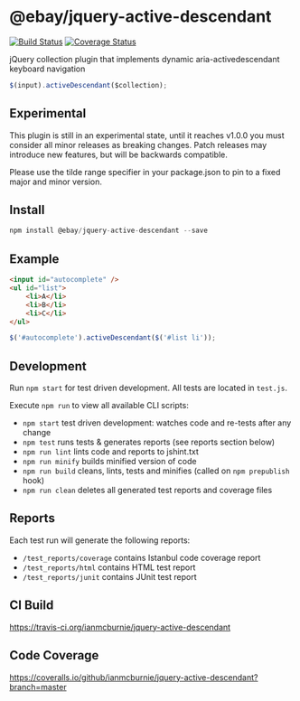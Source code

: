 # @ebay/jquery-active-descendant

<p>
    <a href="https://travis-ci.org/ianmcburnie/jquery-active-descendant"><img src="https://api.travis-ci.org/ianmcburnie/jquery-active-descendant.svg?branch=master" alt="Build Status" /></a>
    <a href='https://coveralls.io/github/ianmcburnie/jquery-active-descendant?branch=master'><img src='https://coveralls.io/repos/ianmcburnie/jquery-active-descendant/badge.svg?branch=master&service=github' alt='Coverage Status' /></a>
</p>

jQuery collection plugin that implements dynamic aria-activedescendant keyboard navigation

```js
$(input).activeDescendant($collection);
```

## Experimental

This plugin is still in an experimental state, until it reaches v1.0.0 you must consider all minor releases as breaking changes. Patch releases may introduce new features, but will be backwards compatible.

Please use the tilde range specifier in your package.json to pin to a fixed major and minor version.

## Install

```js
npm install @ebay/jquery-active-descendant --save
```

## Example

```html
<input id="autocomplete" />
<ul id="list">
    <li>A</li>
    <li>B</li>
    <li>C</li>
</ul>
```

```js
$('#autocomplete').activeDescendant($('#list li'));
```

## Development

Run `npm start` for test driven development. All tests are located in `test.js`.

Execute `npm run` to view all available CLI scripts:

* `npm start` test driven development: watches code and re-tests after any change
* `npm test` runs tests & generates reports (see reports section below)
* `npm run lint` lints code and reports to jshint.txt
* `npm run minify` builds minified version of code
* `npm run build` cleans, lints, tests and minifies (called on `npm prepublish` hook)
* `npm run clean` deletes all generated test reports and coverage files

## Reports

Each test run will generate the following reports:

* `/test_reports/coverage` contains Istanbul code coverage report
* `/test_reports/html` contains HTML test report
* `/test_reports/junit` contains JUnit test report

## CI Build

https://travis-ci.org/ianmcburnie/jquery-active-descendant

## Code Coverage

https://coveralls.io/github/ianmcburnie/jquery-active-descendant?branch=master

